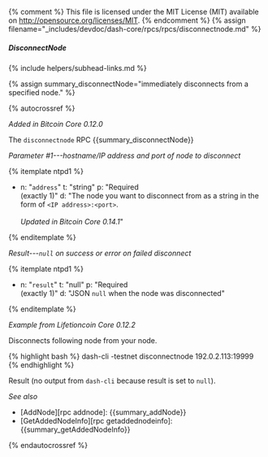 {% comment %}
This file is licensed under the MIT License (MIT) available on
http://opensource.org/licenses/MIT.
{% endcomment %}
{% assign filename="_includes/devdoc/dash-core/rpcs/rpcs/disconnectnode.md" %}

##### DisconnectNode
{% include helpers/subhead-links.md %}

{% assign summary_disconnectNode="immediately disconnects from a specified node." %}

{% autocrossref %}

*Added in Bitcoin Core 0.12.0*

The `disconnectnode` RPC {{summary_disconnectNode}}

*Parameter #1---hostname/IP address and port of node to disconnect*

{% itemplate ntpd1 %}
- n: "`address`"
  t: "string"
  p: "Required<br>(exactly 1)"
  d: "The node you want to disconnect from as a string in the form of `<IP address>:<port>`.<br><br>*Updated in Bitcoin Core 0.14.1*"

{% enditemplate %}

*Result---`null` on success or error on failed disconnect*

{% itemplate ntpd1 %}
- n: "`result`"
  t: "null"
  p: "Required<br>(exactly 1)"
  d: "JSON `null` when the node was disconnected"

{% enditemplate %}

*Example from Lifetioncoin Core 0.12.2*

Disconnects following node from your node.

{% highlight bash %}
dash-cli -testnet disconnectnode 192.0.2.113:19999
{% endhighlight %}

Result (no output from `dash-cli` because result is set to `null`).

*See also*

* [AddNode][rpc addnode]: {{summary_addNode}}
* [GetAddedNodeInfo][rpc getaddednodeinfo]: {{summary_getAddedNodeInfo}}

{% endautocrossref %}
